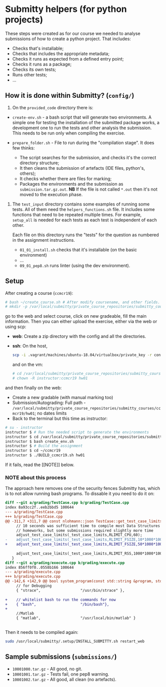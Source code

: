 # Submitty helpers (for python projects)

These steps were created as for our course we needed to
analyse submissions of how to create a python project.
That includes:
 - Checks that's installable;
 - Checks that includes the appropriate metadata;
 - Checks it runs as expected from a defined entry point;
 - Checks it runs as a package;
 - Checks its own tests;
 - Runs other tests;
 - ...

## How it is done within Submitty? (`config/`)

1. On the `provided_code` directory there is:

  - `create-env.sh` - a bash script that will generate two environments. A
    simple one for testing the installation of the submitted package works, a
    development one to run the tests and other analysis the submission. This
    needs to be run only when compiling the exercise.

  - `prepare_folder.sh` - File to run during the "compilation stage". It does few thinks:
     - The script searches for the submission, and checks it's the correct directory structure;
     - It then cleans the submission of artefacts (IDE files, python's, others);
     - It checks whether there are files for marking;
     - Packages the environments and the submission as `submission.tar.gz.out`.
       **NB** If the file is not called `*.out` then it's not moved to the
       execution phase.

1. The `test_input` directory contains some examples of running some tests. All
   of them need the `helpers_functions.sh` file. It includes some functions that
   need to be repeated multiple times. For example, `setup_all` is needed for each
   tests as each test is independent of each other.

   Each file on this directory runs the "tests" for the question as numbered in
   the assignment instructions.
   - `01_01_install.sh` checks that it's installable (on the basic environment)
   - ...
   - `09_01_pep8.sh` runs linter (using the dev environment).

## Setup

After creating a course (`ccmcr19`):
```bash
# bash ~/create_course.sh # After modify coursename, and other fields.
# mkdir -p /var/local/submitty/private_course_repositories/submitty_courses/ccmcr19/hw01
```
go to the web and select course, click on new gradeable, fill the main information. Then you can either 
upload the exercise, either via the web or using scp:

- **web**: Create a zip directory with the config and all the directories.

- **ssh**: On the host,
  ```bash
  scp -i .vagrant/machines/ubuntu-18.04/virtualbox/private_key -r config/* root@192.168.56.111:/var/local/submitty/private_course_repositories/submitty_courses/ccmcr19/hw01
  ```
  and on the vm:
  ```bash
  # cd /var/local/submitty/private_course_repositories/submitty_courses/ccmcr19
  # chown -R instructor:ccmcr19 hw01
  ```

and then finally on the web:

- Create a new gradable (with manual marking too)
- Submission/Autograding: Full path - `/var/local/submitty/private_course_repositories/submitty_courses/ccmcr19/hw01`; no dates limits
- Back to the terminal but this time as instructor:
```bash
# su - instructor
instructor $ # Run the needed script to generate the environments
instructor $ cd /var/local/submitty/private_course_repositories/submitty_courses/ccmcr19/hw01/provided_code
instructor $ bash create_env.sh
instructor $ # Build the assignment
instructor $ cd ~/ccmcr19
instructor $ ./BUILD_ccmcr19.sh hw01
```
If it fails, read the [[NOTE]] below.



### NOTE about this process

The approach here removes one of the security fences Submitty has, which is to
not allow running bash programs. To dissable it you need to do it on:

```diff
diff --git a/grading/TestCase.cpp b/grading/TestCase.cpp
index 8a93cc2f..eeb2bbd5 100644
--- a/grading/TestCase.cpp
+++ b/grading/TestCase.cpp
@@ -311,7 +311,7 @@ const nlohmann::json TestCase::get_test_case_limits() const {
     // 10 seconds was sufficient time to compile most Data Structures
     // homeworks, but some submissions required slightly more time
     adjust_test_case_limits(_test_case_limits,RLIMIT_CPU,60);              // 60 seconds
-    adjust_test_case_limits(_test_case_limits,RLIMIT_FSIZE,10*1000*1000);  // 10 MB executable
+    adjust_test_case_limits(_test_case_limits,RLIMIT_FSIZE,50*1000*1000);  // 50 MB executable
 
     adjust_test_case_limits(_test_case_limits,RLIMIT_RSS,1000*1000*1000);  // 1 GB
   }
diff --git a/grading/execute.cpp b/grading/execute.cpp
index 856ff0f0..0558b166 100644
--- a/grading/execute.cpp
+++ b/grading/execute.cpp
@@ -142,6 +142,9 @@ bool system_program(const std::string &program, std::string &full_path_executabl
     // for Debugging
     { "strace",                  "/usr/bin/strace" },
     
+    // whitelist bash to run the commands for now
+    { "bash",                    "/bin/bash"},
+
     //Matlab
     { "matlab",                  "/usr/local/bin/matlab" }
 
```

Then it needs to be compiled again:
```bash
sudo /usr/local/submitty/.setup/INSTALL_SUBMITTY.sh restart_web
```
## Sample submissions (`submissions/`)

- `10001000.tar.gz` - All good, no git.
- `10001001.tar.gz` - Tests fail, one pep8 warning.
- `10001002.tar.gz` - All good, all clean (no artefacts).
